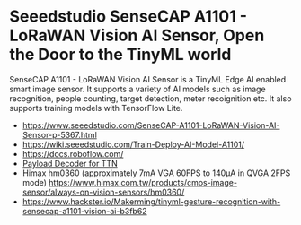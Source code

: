 # Seeedstudio SenseCAP A1101 - LoRaWAN Vision AI Sensor, Open the Door to the TinyML world

SenseCAP A1101 - LoRaWAN Vision AI Sensor is a TinyML Edge AI enabled smart image sensor. It supports a variety of AI models such as image recognition, people counting, target detection, meter recoignition etc. It also supports training models with TensorFlow Lite.

* https://www.seeedstudio.com/SenseCAP-A1101-LoRaWAN-Vision-AI-Sensor-p-5367.html
* https://wiki.seeedstudio.com/Train-Deploy-AI-Model-A1101/
* https://docs.roboflow.com/
* [Payload Decoder for TTN](https://github.com/Seeed-Solution/TTN-Payload-Decoder/blob/master/decoder_new-v3.js)
* Himax hm0360 (approximately 7mA VGA 60FPS to 140µA in QVGA 2FPS mode) https://www.himax.com.tw/products/cmos-image-sensor/always-on-vision-sensors/hm0360/
* https://www.hackster.io/Makerming/tinyml-gesture-recognition-with-sensecap-a1101-vision-ai-b3fb62
